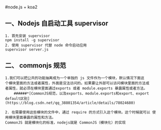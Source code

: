 #node.js + koa2 

## 一、Nodejs 自启动工具 supervisor 

    1. 首先安装 supervisor 
    npm install -g supervisor 
    2. 使用 supervisor 代替 node 命令启动应用 
    supervisor server.js
## 二、 commonjs 规范
    1.我们可以把公共的功能抽离成为一个单独的 js 文件作为一个模块，默认情况下面这 
    个模块里面的方法或者属性，外面是没法访问的。如果要让外部可以访问模块里面的方法或 
    者属性，就必须在模块里面通过exports 或者 module.exports 暴露属性或者方法。
        ######*[CommonJS规范，以及exports、module.exports和export、export default区别]    (https://blog.csdn.net/qq_38801354/article/details/78024680)
 
    2. 在需要使用这些模块的文件中，通过 require 的方式引入这个模块。这个时候就可以 使用模块里面暴露的属性和方法。 
    CommonJS 就是模块化的标准，nodejs就是 CommonJS（模块化）的实现
 
     